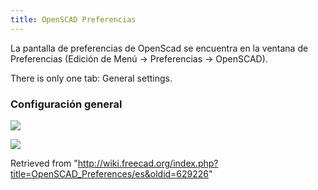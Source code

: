 ```yaml
---
title: OpenSCAD Preferencias
---
```

La pantalla de preferencias de OpenScad se encuentra en la ventana de Preferencias (Edición de Menú → Preferencias → OpenSCAD).

There is only one tab: General settings.

### Configuración general

![](/images/Preference_OpenSCAD_Tab_01.png)

![](/images/Preference_OpenSCAD_Tab_01.png)

Retrieved from "<http://wiki.freecad.org/index.php?title=OpenSCAD_Preferences/es&oldid=629226>"